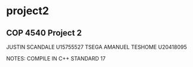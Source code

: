 # project2
COP 4540 Project 2
--------------------------
JUSTIN SCANDALE U15755527
TSEGA AMANUEL TESHOME U20418095

NOTES:
COMPILE IN C++ STANDARD 17
